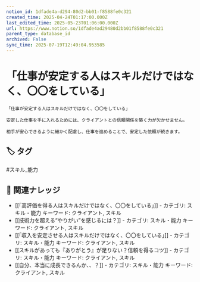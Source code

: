 ```yaml
---
notion_id: 1dfade4a-d294-80d2-bb01-f8588fe0c321
created_time: 2025-04-24T01:17:00.000Z
last_edited_time: 2025-05-23T01:06:00.000Z
url: https://www.notion.so/1dfade4ad29480d2bb01f8588fe0c321
parent_type: database_id
archived: False
sync_time: 2025-07-19T12:49:04.953585
---
```


# 「仕事が安定する人はスキルだけではなく、〇〇をしている」

```plain text
「仕事が安定する人はスキルだけではなく、〇〇をしている」

安定した仕事を手に入れるためには、クライアントとの信頼関係を築く力が欠かせません。

相手が安心できるように細かく配慮し、仕事を進めることで、安定した依頼が続きます。
```

## 🏷️ タグ
#スキル_能力

## 🔗 関連ナレッジ
- [[「高評価を得る人はスキルだけではなく、〇〇をしている」]] - カテゴリ: スキル・能力 キーワード: クライアント, スキル
- [[技術力を超える“やりがい”を感じるには？]] - カテゴリ: スキル・能力 キーワード: クライアント, スキル
- [[「収入を安定させる人はスキルだけではなく、〇〇をしている」]] - カテゴリ: スキル・能力 キーワード: クライアント, スキル
- [[スキルがあっても『ありがとう』が足りない？信頼を得るコツ]] - カテゴリ: スキル・能力 キーワード: クライアント, スキル
- [[自分、本当に成長できるんか、、？]] - カテゴリ: スキル・能力 キーワード: クライアント, スキル
